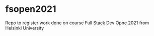 # fsopen2021
Repo to register work done on course Full Stack Dev Opne 2021 from Helsinki University
